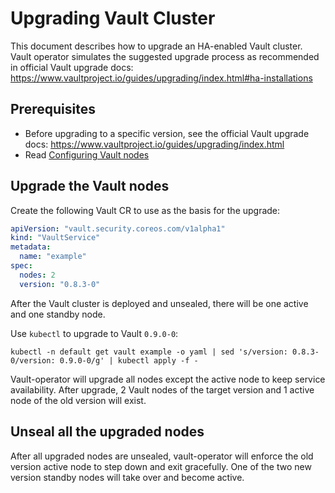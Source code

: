 # Upgrading Vault Cluster

This document describes how to upgrade an HA-enabled Vault cluster.
Vault operator simulates the suggested upgrade process as recommended
in official Vault upgrade docs:
  https://www.vaultproject.io/guides/upgrading/index.html#ha-installations

## Prerequisites

* Before upgrading to a specific version, see the official Vault upgrade docs:
  https://www.vaultproject.io/guides/upgrading/index.html
* Read [Configuring Vault nodes][vault-md]

## Upgrade the Vault nodes

Create the following Vault CR to use as the basis for the upgrade:

```yaml
apiVersion: "vault.security.coreos.com/v1alpha1"
kind: "VaultService"
metadata:
  name: "example"
spec:
  nodes: 2
  version: "0.8.3-0"
```

After the Vault cluster is deployed and unsealed, there will be one active and one standby node.

Use `kubectl` to upgrade to Vault `0.9.0-0`:

```
kubectl -n default get vault example -o yaml | sed 's/version: 0.8.3-0/version: 0.9.0-0/g' | kubectl apply -f -
```

Vault-operator will upgrade all nodes except the active node to keep service availability.
After upgrade, 2 Vault nodes of the target version and 1 active node of the old version will exist.

## Unseal all the upgraded nodes

After all upgraded nodes are unsealed, vault-operator will enforce the old version active node
to step down and exit gracefully. One of the two new version standby nodes will take over and
become active.


[vault-md]: vault.md
